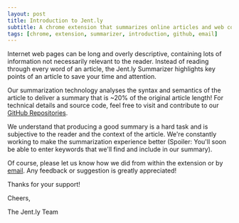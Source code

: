 ```yaml
---
layout: post
title: Introduction to Jent.ly
subtitle: A chrome extension that summarizes online articles and web content
tags: [chrome, extension, summarizer, introduction, github, email]
---
```


Internet web pages can be long and overly descriptive, containing lots of information not necessarily relevant to the reader. Instead of reading through every word of an article, the Jent.ly Summarizer highlights key points of an article to save your time and attention.

Our summarization technology analyses the syntax and semantics of the article to deliver a summary that is ~20% of the original article length! For technical details and source code, feel free to visit and contribute to our [GitHub Repositories](https://github.com/jent-ly).

We understand that producing a good summary is a hard task and is subjective to the reader and the context of the article. We're constantly working to make the summarization experience better (Spoiler: You'll soon be able to enter keywords that we'll find and include in our summary).

Of course, please let us know how we did from within the extension or by [email](mailto:support@jent.ly). Any feedback or suggestion is greatly appreciated!

Thanks for your support!

Cheers,

The Jent.ly Team

